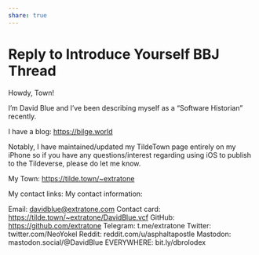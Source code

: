 ```yaml
---
share: true
---
```

# Reply to Introduce Yourself BBJ Thread

Howdy, Town!

I’m David Blue and I’ve been describing myself as a “Software Historian” recently.

I have a blog: https://bilge.world

Notably, I have maintained/updated my TildeTown page entirely on my iPhone so if you have any questions/interest regarding using iOS to publish to the Tildeverse, please do let me know.

My Town: https://tilde.town/~extratone

My contact links:
My contact information:

Email: davidblue@extratone.com
Contact card: https://tilde.town/~extratone/DavidBlue.vcf
GitHub: https://github.com/extratone
Telegram: t.me/extratone
Twitter: twitter.com/NeoYokel
Reddit: reddit.com/u/asphaltapostle
Mastodon: mastodon.social/@DavidBlue
EVERYWHERE: bit.ly/dbrolodex